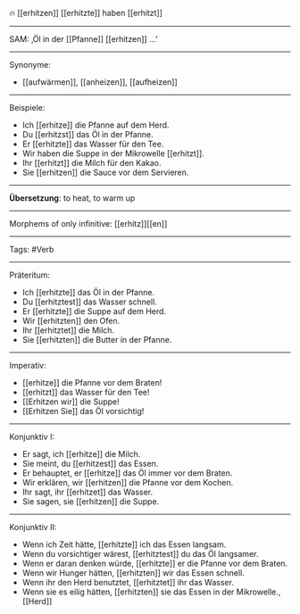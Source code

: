 🔥 [[erhitzen]]
[[erhitzte]]
haben [[erhitzt]]

---
SAM: ‚Öl in der [[Pfanne]] [[erhitzen]] …’  


---

Synonyme:
- [[aufwärmen]], [[anheizen]], [[aufheizen]]

---

Beispiele:

- Ich [[erhitze]] die Pfanne auf dem Herd.
- Du [[erhitzst]] das Öl in der Pfanne.
- Er [[erhitzte]] das Wasser für den Tee.
- Wir haben die Suppe in der Mikrowelle [[erhitzt]].
- Ihr [[erhitzt]] die Milch für den Kakao.
- Sie [[erhitzen]] die Sauce vor dem Servieren.

---
**Übersetzung**: to heat, to warm up

---

Morphems of only infinitive:
[[erhitz]][[en]]

---
Tags:
#Verb

---

Präteritum:

- Ich [[erhitzte]] das Öl in der Pfanne.
- Du [[erhitztest]] das Wasser schnell.
- Er [[erhitzte]] die Suppe auf dem Herd.
- Wir [[erhitzten]] den Ofen.
- Ihr [[erhitztet]] die Milch.
- Sie [[erhitzten]] die Butter in der Pfanne.

---

Imperativ:

- [[erhitze]] die Pfanne vor dem Braten!
- [[erhitzt]] das Wasser für den Tee!
- [[Erhitzen wir]] die Suppe!
- [[Erhitzen Sie]] das Öl vorsichtig!

---

Konjunktiv I:

- Er sagt, ich [[erhitze]] die Milch.
- Sie meint, du [[erhitzest]] das Essen.
- Er behauptet, er [[erhitze]] das Öl immer vor dem Braten.
- Wir erklären, wir [[erhitzen]] die Pfanne vor dem Kochen.
- Ihr sagt, ihr [[erhitzet]] das Wasser.
- Sie sagen, sie [[erhitzen]] die Suppe.

---

Konjunktiv II:

- Wenn ich Zeit hätte, [[erhitzte]] ich das Essen langsam.
- Wenn du vorsichtiger wärest, [[erhitztest]] du das Öl langsamer.
- Wenn er daran denken würde, [[erhitzte]] er die Pfanne vor dem Braten.
- Wenn wir Hunger hätten, [[erhitzten]] wir das Essen schnell.
- Wenn ihr den Herd benutztet, [[erhitztet]] ihr das Wasser.
- Wenn sie es eilig hätten, [[erhitzten]] sie das Essen in der Mikrowelle., [[Herd]]